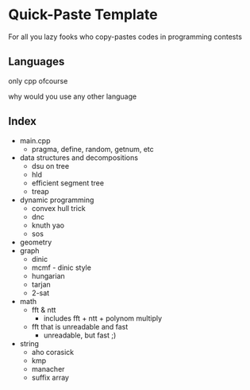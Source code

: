 # Quick-Paste Template

For all you lazy fooks who copy-pastes codes in programming contests

## Languages

only cpp ofcourse

why would you use any other language

## Index

- main.cpp
  - pragma, define, random, getnum, etc
- data structures and decompositions
  - dsu on tree
  - hld
  - efficient segment tree
  - treap
- dynamic programming
  - convex hull trick
  - dnc
  - knuth yao
  - sos
- geometry
- graph
  - dinic
  - mcmf - dinic style
  - hungarian
  - tarjan
  - 2-sat
- math
  - fft & ntt
    - includes fft + ntt + polynom multiply
  - fft that is unreadable and fast
    - unreadable, but fast ;)
- string
  - aho corasick
  - kmp
  - manacher
  - suffix array